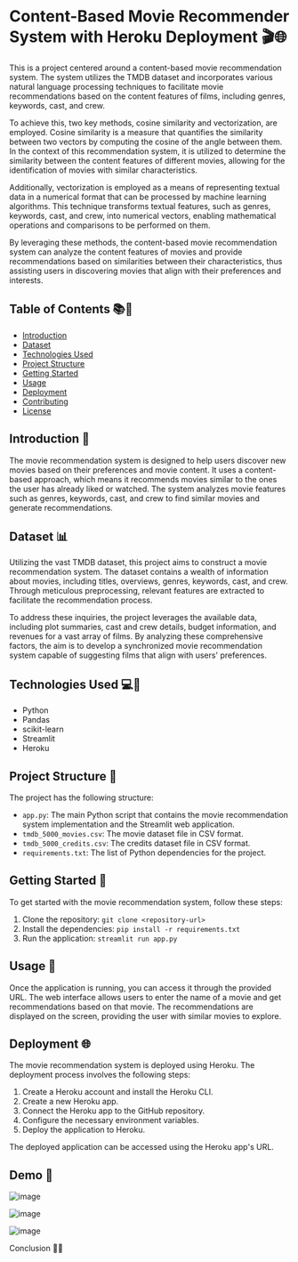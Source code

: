 # Content-Based Movie Recommender System with Heroku Deployment 🎬🌐

This is a project centered around a content-based movie recommendation system. The system utilizes the TMDB dataset and incorporates various natural language processing techniques to facilitate movie recommendations based on the content features of films, including genres, keywords, cast, and crew.

To achieve this, two key methods, cosine similarity and vectorization, are employed. Cosine similarity is a measure that quantifies the similarity between two vectors by computing the cosine of the angle between them. In the context of this recommendation system, it is utilized to determine the similarity between the content features of different movies, allowing for the identification of movies with similar characteristics.

Additionally, vectorization is employed as a means of representing textual data in a numerical format that can be processed by machine learning algorithms. This technique transforms textual features, such as genres, keywords, cast, and crew, into numerical vectors, enabling mathematical operations and comparisons to be performed on them.

By leveraging these methods, the content-based movie recommendation system can analyze the content features of movies and provide recommendations based on similarities between their characteristics, thus assisting users in discovering movies that align with their preferences and interests.

## Table of Contents 📚📝

- [Introduction](#introduction)
- [Dataset](#dataset)
- [Technologies Used](#technologies-used)
- [Project Structure](#project-structure)
- [Getting Started](#getting-started)
- [Usage](#usage)
- [Deployment](#deployment)
- [Contributing](#contributing)
- [License](#license)

## Introduction 🏁

The movie recommendation system is designed to help users discover new movies based on their preferences and movie content. It uses a content-based approach, which means it recommends movies similar to the ones the user has already liked or watched. The system analyzes movie features such as genres, keywords, cast, and crew to find similar movies and generate recommendations.

## Dataset 📊

Utilizing the vast TMDB dataset, this project aims to construct a movie recommendation system. The dataset contains a wealth of information about movies, including titles, overviews, genres, keywords, cast, and crew. Through meticulous preprocessing, relevant features are extracted to facilitate the recommendation process.

To address these inquiries, the project leverages the available data, including plot summaries, cast and crew details, budget information, and revenues for a vast array of films. By analyzing these comprehensive factors, the aim is to develop a synchronized movie recommendation system capable of suggesting films that align with users' preferences.

## Technologies Used 💻🔧

- Python
- Pandas
- scikit-learn
- Streamlit
- Heroku

## Project Structure 📂

The project has the following structure:

- `app.py`: The main Python script that contains the movie recommendation system implementation and the Streamlit web application.
- `tmdb_5000_movies.csv`: The movie dataset file in CSV format.
- `tmdb_5000_credits.csv`: The credits dataset file in CSV format.
- `requirements.txt`: The list of Python dependencies for the project.

## Getting Started 🚀

To get started with the movie recommendation system, follow these steps:

1. Clone the repository: `git clone <repository-url>`
2. Install the dependencies: `pip install -r requirements.txt`
3. Run the application: `streamlit run app.py`

## Usage 🎯

Once the application is running, you can access it through the provided URL. The web interface allows users to enter the name of a movie and get recommendations based on that movie. The recommendations are displayed on the screen, providing the user with similar movies to explore.

## Deployment 🌐

The movie recommendation system is deployed using Heroku. The deployment process involves the following steps:

1. Create a Heroku account and install the Heroku CLI.
2. Create a new Heroku app.
3. Connect the Heroku app to the GitHub repository.
4. Configure the necessary environment variables.
5. Deploy the application to Heroku.

The deployed application can be accessed using the Heroku app's URL.

## Demo 🎥

![image](https://github.com/YaqoobD/Content-Based-Movie-Recommender-System-with-Heroku-Deployment/assets/52135942/520eaab7-4825-4c91-93c1-4a64c7b16b1f)

![image](https://github.com/YaqoobD/Content-Based-Movie-Recommender-System-with-Heroku-Deployment/assets/52135942/242cf4cf-5ad9-4b51-b306-568d14fbc614)

![image](https://github.com/YaqoobD/Content-Based-Movie-Recommender-System-with-Heroku-Deployment/assets/52135942/a14ab9dd-738e-41d3-9051-7278f5d52a42)

Conclusion 📝✅
